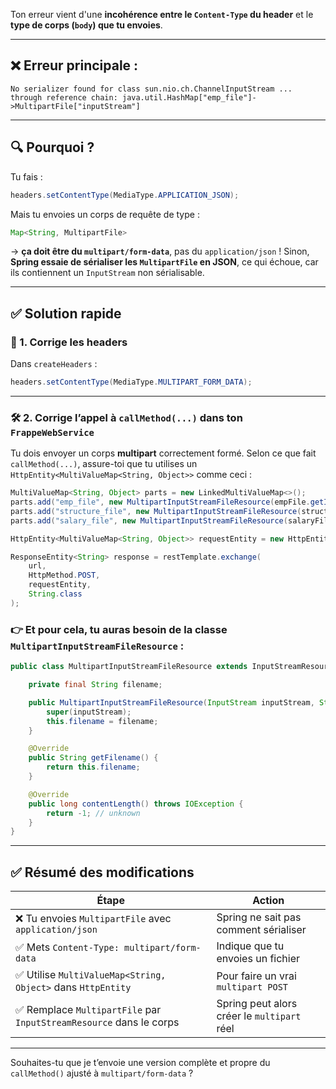 Ton erreur vient d'une **incohérence entre le `Content-Type` du header** et le **type de corps (`body`) que tu envoies**.

---

## ❌ Erreur principale :

```
No serializer found for class sun.nio.ch.ChannelInputStream ...
through reference chain: java.util.HashMap["emp_file"]->MultipartFile["inputStream"]
```

---

## 🔍 Pourquoi ?

Tu fais :

```java
headers.setContentType(MediaType.APPLICATION_JSON);
```

Mais tu envoies un corps de requête de type :

```java
Map<String, MultipartFile>
```

→ **ça doit être du `multipart/form-data`**, pas du `application/json` !
Sinon, **Spring essaie de sérialiser les `MultipartFile` en JSON**, ce qui échoue, car ils contiennent un `InputStream` non sérialisable.

---

## ✅ Solution rapide

### 🔧 1. Corrige les headers

Dans `createHeaders` :

```java
headers.setContentType(MediaType.MULTIPART_FORM_DATA);
```

---

### 🛠️ 2. Corrige l’appel à `callMethod(...)` dans ton `FrappeWebService`

Tu dois envoyer un corps **multipart** correctement formé.
Selon ce que fait `callMethod(...)`, assure-toi que tu utilises un `HttpEntity<MultiValueMap<String, Object>>` comme ceci :

```java
MultiValueMap<String, Object> parts = new LinkedMultiValueMap<>();
parts.add("emp_file", new MultipartInputStreamFileResource(empFile.getInputStream(), empFile.getOriginalFilename()));
parts.add("structure_file", new MultipartInputStreamFileResource(structureFile.getInputStream(), structureFile.getOriginalFilename()));
parts.add("salary_file", new MultipartInputStreamFileResource(salaryFile.getInputStream(), salaryFile.getOriginalFilename()));

HttpEntity<MultiValueMap<String, Object>> requestEntity = new HttpEntity<>(parts, headers);

ResponseEntity<String> response = restTemplate.exchange(
    url,
    HttpMethod.POST,
    requestEntity,
    String.class
);
```

### 👉 Et pour cela, tu auras besoin de la classe `MultipartInputStreamFileResource` :

```java
public class MultipartInputStreamFileResource extends InputStreamResource {

    private final String filename;

    public MultipartInputStreamFileResource(InputStream inputStream, String filename) {
        super(inputStream);
        this.filename = filename;
    }

    @Override
    public String getFilename() {
        return this.filename;
    }

    @Override
    public long contentLength() throws IOException {
        return -1; // unknown
    }
}
```

---

## ✅ Résumé des modifications

| Étape                                                              | Action                                      |
| ------------------------------------------------------------------ | ------------------------------------------- |
| ❌ Tu envoies `MultipartFile` avec `application/json`               | Spring ne sait pas comment sérialiser       |
| ✅ Mets `Content-Type: multipart/form-data`                         | Indique que tu envoies un fichier           |
| ✅ Utilise `MultiValueMap<String, Object>` dans `HttpEntity`        | Pour faire un vrai `multipart POST`         |
| ✅ Remplace `MultipartFile` par `InputStreamResource` dans le corps | Spring peut alors créer le `multipart` réel |

---

Souhaites-tu que je t’envoie une version complète et propre du `callMethod()` ajusté à `multipart/form-data` ?
